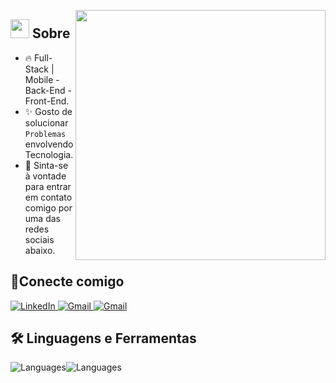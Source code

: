 <picture> <img align="right" src="https://media2.dev.to/dynamic/image/width=800%2Cheight=%2Cfit=scale-down%2Cgravity=auto%2Cformat=auto/https%3A%2F%2Fdev-to-uploads.s3.amazonaws.com%2Fuploads%2Farticles%2For68a2tqrbm5t5d36bwa.gif" width = 400px ></picture>

## <picture><img src = "https://icons.iconarchive.com/icons/alecive/flatwoken/512/Apps-Terminal-Pc-104-icon.png" width = 30px></picture> Sobre


- 🔥 Full-Stack | Mobile - Back-End - Front-End.
- ✨ Gosto de solucionar `Problemas` envolvendo Tecnologia.
- 📱 Sinta-se à vontade para entrar em contato comigo por uma das redes sociais abaixo.

## 📱Conecte comigo
<a href="https://www.linkedin.com/in/andr%C3%A9-luiz-da-silva/" target="_blank">
  <img src="https://img.shields.io/badge/LinkedIn-0A66C2?style=for-the-badge&logo=linkedin&logoColor=white" alt="LinkedIn">
</a>
<a href="mailto:andreluiz.dev.br@gmail.com">
  <img src="https://img.shields.io/badge/Gmail-D14836?style=for-the-badge&logo=gmail&logoColor=white" alt="Gmail">
</a>
<a href="https://www.instagram.com/andrev_semr/">
  <img src="https://img.shields.io/badge/Instagram-E4405F?style=for-the-badge&logo=instagram&logoColor=white" alt="Gmail">
</a>

<br>

## 🛠️ Linguagens e Ferramentas
![Languages](https://go-skill-icons.vercel.app/api/icons?i=js,ts,nodejs,express,mysql,sqlite,firebase,mongodb,nextjs)![Languages](https://go-skill-icons.vercel.app/api/icons?i=react,reactnative,tailwind,sass,git,github)

<br>
